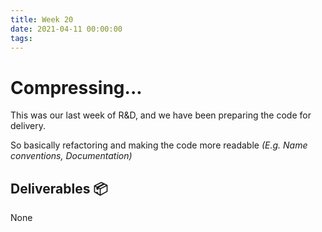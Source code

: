 ```yaml
---
title: Week 20
date: 2021-04-11 00:00:00
tags:
---
```

# Compressing...

This was our last week of R&D, and we have been preparing the code for delivery.

So basically refactoring and making the code more readable *(E.g. Name conventions, Documentation)*

## Deliverables 📦
None
